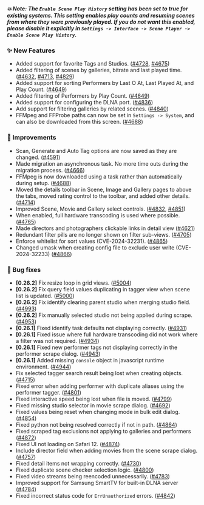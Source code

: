 ##### 💥 Note: The `Enable Scene Play History` setting has been set to true for existing systems. This setting enables play counts and resuming scenes from where they were previously played. If you do not want this enabled, please disable it explicitly in `Settings -> Interface -> Scene Player -> Enable Scene Play History`.

### ✨ New Features
* Added support for favorite Tags and Studios. ([#4728](https://github.com/stashapp/stash/pull/4728), [#4675](https://github.com/stashapp/stash/pull/4675))
* Added filtering of scenes by galleries, bitrate and last played time. ([#4632](https://github.com/stashapp/stash/pull/4632), [#4713](https://github.com/stashapp/stash/pull/4713), [#4829](https://github.com/stashapp/stash/pull/4829))
* Added support for sorting Performers by Last O At, Last Played At, and Play Count. ([#4649](https://github.com/stashapp/stash/pull/4649))
* Added filtering of Performers by Play Count. ([#4649](https://github.com/stashapp/stash/pull/4649))
* Added support for configuring the DLNA port. ([#4836](https://github.com/stashapp/stash/pull/4836))
* Add support for filtering galleries by related scenes. ([#4840](https://github.com/stashapp/stash/pull/4840))
* FFMpeg and FFProbe paths can now be set in `Settings -> System`, and can also be downloaded from this screen. ([#4688](https://github.com/stashapp/stash/pull/4688))

### 🎨 Improvements
* Scan, Generate and Auto Tag options are now saved as they are changed. ([#4591](https://github.com/stashapp/stash/pull/4591))
* Made migration an asynchronous task. No more time outs during the migration process. ([#4666](https://github.com/stashapp/stash/pull/4666))
* FFMpeg is now downloaded using a task rather than automatically during setup. ([#4688](https://github.com/stashapp/stash/pull/4688))
* Moved the details toolbar in Scene, Image and Gallery pages to above the tabs, moved rating control to the toolbar, and added other details. ([#4714](https://github.com/stashapp/stash/pull/4714))
* Improved Scene, Movie and Gallery select controls. ([#4832](https://github.com/stashapp/stash/pull/4832), [#4851](https://github.com/stashapp/stash/pull/4851))
* When enabled, full hardware transcoding is used where possible. ([#4765](https://github.com/stashapp/stash/pull/4765))
* Made directors and photographers clickable links in detail view ([#4621](https://github.com/stashapp/stash/pull/4621))
* Redundant filter pills are no longer shown on filter sub-views. ([#4705](https://github.com/stashapp/stash/pull/4705))
* Enforce whitelist for sort values (CVE-2024-32231). ([#4865](https://github.com/stashapp/stash/pull/4865))
* Changed umask when creating config file to exclude user write (CVE-2024-32233) ([#4866](https://github.com/stashapp/stash/pull/4866))

### 🐛 Bug fixes
* **[0.26.2]** Fix resize loop in grid views. ([#5004](https://github.com/stashapp/stash/pull/5004))
* **[0.26.2]** Fix query field values duplicating in tagger view when scene list is updated. ([#5000](https://github.com/stashapp/stash/pull/5000))
* **[0.26.2]** Fix identify clearing parent studio when merging studio field. ([#4993](https://github.com/stashapp/stash/pull/4993))
* **[0.26.2]** Fix manually selected studio not being applied during scrape. ([#4953](https://github.com/stashapp/stash/pull/4953))
* **[0.26.1]** Fixed identify task defaults not displaying correctly. ([#4931](https://github.com/stashapp/stash/pull/4931))
* **[0.26.1]** Fixed issue where full hardware transcoding did not work where a filter was not required. ([#4934](https://github.com/stashapp/stash/pull/4934))
* **[0.26.1]** Fixed new performer tags not displaying correctly in the performer scrape dialog. ([#4943](https://github.com/stashapp/stash/pull/4943))
* **[0.26.1]** Added missing `console` object in javascript runtime environment. ([#4944](https://github.com/stashapp/stash/pull/4944))
* Fix selected tagger search result being lost when creating objects. ([#4715](https://github.com/stashapp/stash/pull/4715))
* Fixed error when adding performer with duplicate aliases using the performer tagger. ([#4801](https://github.com/stashapp/stash/pull/4801))
* Fixed interactive speed being lost when file is moved. ([#4799](https://github.com/stashapp/stash/pull/4799))
* Fixed missing studio selector in movie scrape dialog. ([#4692](https://github.com/stashapp/stash/pull/4692))
* Fixed values being reset when changing mode in bulk edit dialog. ([#4854](https://github.com/stashapp/stash/pull/4854))
* Fixed python not being resolved correctly if not in path. ([#4864](https://github.com/stashapp/stash/pull/4864))
* Fixed scraped tag exclusions not applying to galleries and performers ([#4872](https://github.com/stashapp/stash/pull/4872))
* Fixed UI not loading on Safari 12. ([#4874](https://github.com/stashapp/stash/pull/4874))
* Include director field when adding movies from the scene scrape dialog. ([#4757](https://github.com/stashapp/stash/pull/4757))
* Fixed detail items not wrapping correctly. ([#4730](https://github.com/stashapp/stash/pull/4730))
* Fixed duplicate scene checker selection logic. ([#4800](https://github.com/stashapp/stash/pull/4800))
* Fixed video streams being reencoded unnecessarily. ([#4783](https://github.com/stashapp/stash/pull/4783))
* Improved support for Samsung SmartTV for built-in DLNA server ([#4784](https://github.com/stashapp/stash/pull/4784))
* Fixed incorrect status code for `ErrUnauthorized` errors. ([#4842](https://github.com/stashapp/stash/pull/4842))
